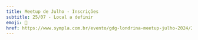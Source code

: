 ```yaml
---
title: Meetup de Julho - Inscrições
subtitle: 25/07 - Local a definir
emoji: 🚀
href: https://www.sympla.com.br/evento/gdg-londrina-meetup-julho-2024/2531409
---
```

